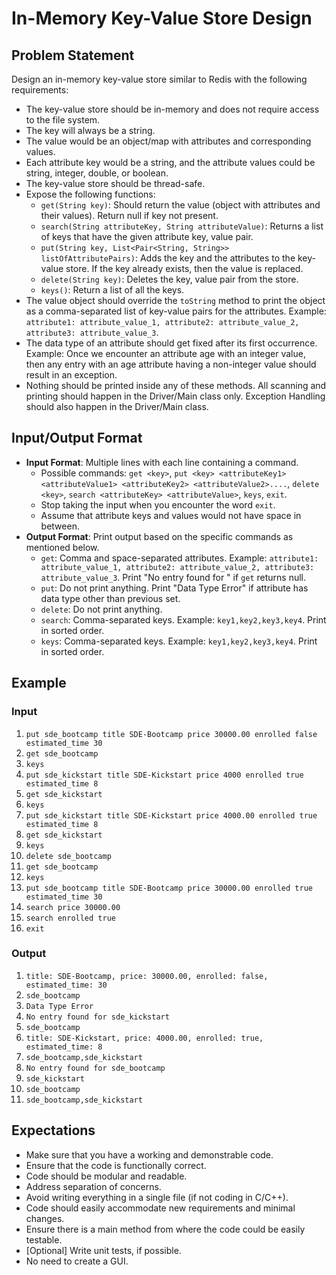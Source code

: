 # In-Memory Key-Value Store Design

## Problem Statement
Design an in-memory key-value store similar to Redis with the following requirements:

- The key-value store should be in-memory and does not require access to the file system.
- The key will always be a string.
- The value would be an object/map with attributes and corresponding values.
- Each attribute key would be a string, and the attribute values could be string, integer, double, or boolean.
- The key-value store should be thread-safe.
- Expose the following functions:
  - `get(String key)`: Should return the value (object with attributes and their values). Return null if key not present.
  - `search(String attributeKey, String attributeValue)`: Returns a list of keys that have the given attribute key, value pair.
  - `put(String key, List<Pair<String, String>> listOfAttributePairs)`: Adds the key and the attributes to the key-value store. If the key already exists, then the value is replaced.
  - `delete(String key)`: Deletes the key, value pair from the store.
  - `keys()`: Return a list of all the keys.
- The value object should override the `toString` method to print the object as a comma-separated list of key-value pairs for the attributes. Example: `attribute1: attribute_value_1, attribute2: attribute_value_2, attribute3: attribute_value_3`.
- The data type of an attribute should get fixed after its first occurrence. Example: Once we encounter an attribute age with an integer value, then any entry with an age attribute having a non-integer value should result in an exception.
- Nothing should be printed inside any of these methods. All scanning and printing should happen in the Driver/Main class only. Exception Handling should also happen in the Driver/Main class.

## Input/Output Format
- **Input Format**: Multiple lines with each line containing a command.
  - Possible commands: `get <key>`, `put <key> <attributeKey1> <attributeValue1> <attributeKey2> <attributeValue2>....`, `delete <key>`, `search <attributeKey> <attributeValue>`, `keys`, `exit`.
  - Stop taking the input when you encounter the word `exit`.
  - Assume that attribute keys and values would not have space in between.
- **Output Format**: Print output based on the specific commands as mentioned below.
  - `get`: Comma and space-separated attributes. Example: `attribute1: attribute_value_1, attribute2: attribute_value_2, attribute3: attribute_value_3`. Print "No entry found for <key>" if `get` returns null.
  - `put`: Do not print anything. Print "Data Type Error" if attribute has data type other than previous set.
  - `delete`: Do not print anything.
  - `search`: Comma-separated keys. Example: `key1,key2,key3,key4`. Print in sorted order.
  - `keys`: Comma-separated keys. Example: `key1,key2,key3,key4`. Print in sorted order.

## Example
### Input

1. `put sde_bootcamp title SDE-Bootcamp price 30000.00 enrolled false estimated_time 30`
2. `get sde_bootcamp`
3. `keys`
4. `put sde_kickstart title SDE-Kickstart price 4000 enrolled true estimated_time 8`
5. `get sde_kickstart`
6. `keys`
7. `put sde_kickstart title SDE-Kickstart price 4000.00 enrolled true estimated_time 8`
8. `get sde_kickstart`
9. `keys`
10. `delete sde_bootcamp`
11. `get sde_bootcamp`
12. `keys`
13. `put sde_bootcamp title SDE-Bootcamp price 30000.00 enrolled true estimated_time 30`
14. `search price 30000.00`
15. `search enrolled true`
16. `exit`

### Output

1. `title: SDE-Bootcamp, price: 30000.00, enrolled: false, estimated_time: 30`
2. `sde_bootcamp`
3. `Data Type Error`
4. `No entry found for sde_kickstart`
5. `sde_bootcamp`
6. `title: SDE-Kickstart, price: 4000.00, enrolled: true, estimated_time: 8`
7. `sde_bootcamp,sde_kickstart`
8. `No entry found for sde_bootcamp`
9. `sde_kickstart`
10. `sde_bootcamp`
11. `sde_bootcamp,sde_kickstart`

## Expectations

- Make sure that you have a working and demonstrable code.
- Ensure that the code is functionally correct.
- Code should be modular and readable.
- Address separation of concerns.
- Avoid writing everything in a single file (if not coding in C/C++).
- Code should easily accommodate new requirements and minimal changes.
- Ensure there is a main method from where the code could be easily testable.
- [Optional] Write unit tests, if possible.
- No need to create a GUI.
